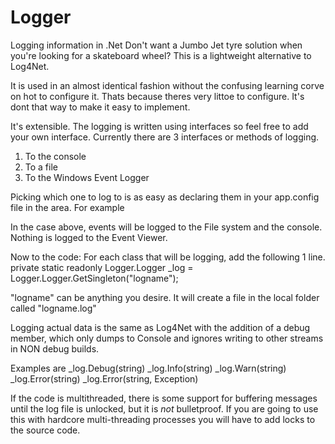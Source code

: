 # Logger
Logging information in .Net
Don't want a Jumbo Jet tyre solution when you're looking for a skateboard wheel?
This is a lightweight alternative to Log4Net.

It is used in an almost identical fashion without the confusing learning corve on hot to configure it.
Thats because theres very littoe to configure. It's dont that way to make it easy to implement.

It's extensible. The logging is written using interfaces so feel free to add your own interface.
Currently there are 3 interfaces or methods of logging.
1. To the console
2. To a file
3. To the Windows Event Logger

Picking which one to log to is as easy as declaring them in your app.config file in the <appsettings> area.
For example
    <add key="FileLogger" value="Enable" />
    <add key="EventLogger" value="Disable" />
    <add key="ConsoleLogger" value="Enable" />
    
In the case above, events will be logged to the File system and the console. Nothing is logged to the Event Viewer.

Now to the code:
For each class that will be logging, add the following 1 line.
        private static readonly Logger.Logger _log = Logger.Logger.GetSingleton("logname");

"logname" can be anything you desire. It will create a file in the local folder called "logname.log"

Logging actual data is the same as Log4Net with the addition of a debug member, which only dumps to Console and ignores writing to
other streams in NON debug builds.

Examples are
_log.Debug(string)
_log.Info(string)
_log.Warn(string)
_log.Error(string)
_log.Error(string, Exception)

If the code is multithreaded, there is some support for buffering messages until the log file is unlocked, but it is *not* bulletproof.
If you are going to use this with hardcore multi-threading processes you will have to add locks to the source code.






